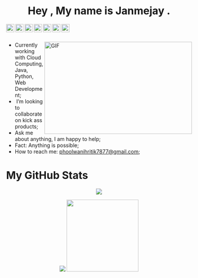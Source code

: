 <html lang="en">
<head>
<meta charset="utf-8">
<meta name="viewport" content="width=device-width, initial-scale=1, shrink-to-fit=no">


</head>
<body>
<center><h1>Hey , My name is Janmejay .</h1></center>



<a href="https://github.com/janmejay-palei" rel="nofollow">
<img align="left" alt="Github" width="22px" src="https://cdn.jsdelivr.net/npm/simple-icons@3.11.0/icons/github.svg" style="max-width:100%;">
</a>
<a href="https://www.linkedin.com/in/hritik-phoolwani-854427181/" rel="nofollow">
<img align="left" alt="Linkedin" width="22px" src="https://cdn.jsdelivr.net/npm/simple-icons@3.11.0/icons/linkedin.svg" style="max-width:100%;">
</a>
<a href="https://www.facebook.com/Hp.hacks9" rel="nofollow">
<img align="left" alt="Facebook" width="22px" src="https://cdn.jsdelivr.net/npm/simple-icons@3.11.0/icons/facebook.svg" style="max-width:100%;">
</a>
<a href="https://www.instagram.com/_hritik_22_/" rel="nofollow">
<img align="left" alt="Instagram" width="22px" src="https://cdn.jsdelivr.net/npm/simple-icons@3.11.0/icons/instagram.svg" style="max-width:100%;">
</a>
<a href="https://twitter.com/HritikPhoolwan1" rel="nofollow">
<img align="left" alt="Twitter" width="22px" src="https://cdn.jsdelivr.net/npm/simple-icons@3.11.0/icons/twitter.svg" style="max-width:100%;">
</a>
<a href="mailto:phoolwanihritik7877@gmail.com" rel="nofollow">
<img align="left" alt="Gmail" width="22px" src="https://cdn.jsdelivr.net/npm/simple-icons@3.11.0/icons/gmail.svg" style="max-width:100%;">
</a>
<a href="https://www.youtube.com/channel/UC9Qe9JXhtaFafmtoR-Xov-A" rel="youtube">
<img align="left" alt="Gaming" width="22px" src="https://cdn.jsdelivr.net/npm/simple-icons@3.11.0/icons/youtube.svg" style="max-width:100%;">
</a>

<br>
<br>

<a target="_blank" rel="noopener noreferrer" href="https://giffiles.alphacoders.com/209/209474.gif"><img align="right" height="250" width="400" alt="GIF" src="https://camo.githubusercontent.com/86a3b6db470f1a0429f7355c08d1edabf3d2c804/68747470733a2f2f6d69726f2e6d656469756d2e636f6d2f6d61782f313336302f312a495247486d69477361313673746564517649615a66772e676966" data-canonical-src="https://miro.medium.com/max/1360/1*IRGHmiGsa16stedQvIaZfw.gif" style="max-width:100%;"></a>
<ul>
<li><g-emoji class="g-emoji" alias="hammer_and_wrench" fallback-src="https://github.githubassets.com/images/icons/emoji/unicode/1f6e0.png"></g-emoji> Currently working with Cloud Computing, Java, Python, Web Development;</li>
<li>&zwj; I’m looking to collaborate on kick ass products;</li>
<li><g-emoji class="g-emoji" alias="speech_balloon" fallback-src="https://github.githubassets.com/images/icons/emoji/unicode/1f4ac.png"></g-emoji> Ask me about anything, I am happy to help;</li>
<li><g-emoji class="g-emoji" alias="zap" fallback-src="https://github.githubassets.com/images/icons/emoji/unicode/26a1.png"></g-emoji> Fact: Anything is possible;</li>
<li><g-emoji class="g-emoji" alias="mailbox" fallback-src="https://github.githubassets.com/images/icons/emoji/unicode/1f4eb.png"></g-emoji> How to reach me: <a href="mailto:phoolwanihritik7877@gmail.com.com">phoolwanihritik7877@gmail.com</a>;</li>
</ul>
<h1><b>My GitHub Stats</b></h1>

<p align = "center"><img src="https://github-readme-streak-stats.herokuapp.com/?user=Hritik-HP&theme=radical"> </p>
<p align = "center"><img src = "https://github-readme-stats.vercel.app/api?username=Hritik-HP&show_icons=true&theme=radical">
<img src="https://github-readme-stats.vercel.app/api/top-langs/?username=Hritik-HP&theme=radical" weidth = "50%" height="195px"> </p>


<!--[![Janmejay's github stats](https://github-readme-
stats.vercel.app/api?//username=Hritik-HP&show_icons=true&theme=graywhite)](https://github.com/janmejay-palei
/janmejay-palei
)-->








</body>

<!-- <script src="https://unpkg.com/@lottiefiles/lottie-player@latest/dist/lottie-player.js"></script>
-->
</html>
